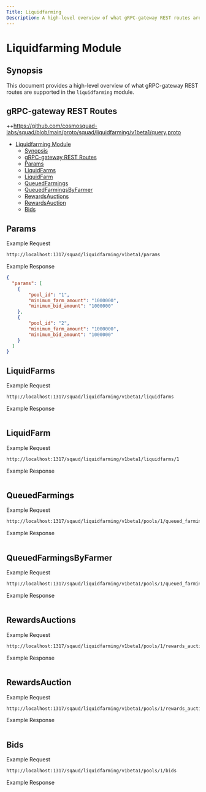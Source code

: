 ```yaml
---
Title: Liquidfarming
Description: A high-level overview of what gRPC-gateway REST routes are supported in the liquidfarming module.
---
```


# Liquidfarming Module

## Synopsis

This document provides a high-level overview of what gRPC-gateway REST routes are supported in the `liquidfarming` module.

## gRPC-gateway REST Routes

<!-- markdown-link-check-disable -->
++https://github.com/cosmosquad-labs/squad/blob/main/proto/squad/liquidfarming/v1beta1/query.proto 

- [Liquidfarming Module](#liquidfarming-module)
  - [Synopsis](#synopsis)
  - [gRPC-gateway REST Routes](#grpc-gateway-rest-routes)
  - [Params](#params)
  - [LiquidFarms](#liquidfarms)
  - [LiquidFarm](#liquidfarm)
  - [QueuedFarmings](#queuedfarmings)
  - [QueuedFarmingsByFarmer](#queuedfarmingsbyfarmer)
  - [RewardsAuctions](#rewardsauctions)
  - [RewardsAuction](#rewardsauction)
  - [Bids](#bids)

## Params

Example Request

<!-- markdown-link-check-disable -->
```bash
http://localhost:1317/squad/liquidfarming/v1beta1/params
```

Example Response

```json
{
  "params": [
    {
        "pool_id": "1",
        "minimum_farm_amount": "1000000",
        "minimum_bid_amount": "1000000"
    },
    {
        "pool_id": "2",
        "minimum_farm_amount": "1000000",
        "minimum_bid_amount": "1000000"
    }
  ]
}
```

## LiquidFarms

Example Request

<!-- markdown-link-check-disable -->
```bash
http://localhost:1317/squad/liquidfarming/v1beta1/liquidfarms
```

Example Response

```json

```

## LiquidFarm

Example Request

<!-- markdown-link-check-disable -->
```bash
http://localhost:1317/sqaud/liquidfarming/v1beta1/liquidfarms/1
```

Example Response

```json

```

## QueuedFarmings

Example Request

<!-- markdown-link-check-disable -->
```bash
http://localhost:1317/sqaud/liquidfarming/v1beta1/pools/1/queued_farmings
```

Example Response

```json

```

## QueuedFarmingsByFarmer

Example Request

<!-- markdown-link-check-disable -->
```bash
http://localhost:1317/sqaud/liquidfarming/v1beta1/pools/1/queued_farmings/farmer/{farmer_address}
```

Example Response

```json

```

## RewardsAuctions

Example Request

<!-- markdown-link-check-disable -->
```bash
http://localhost:1317/sqaud/liquidfarming/v1beta1/pools/1/rewards_auctions
```

Example Response

```json

```

## RewardsAuction

Example Request

<!-- markdown-link-check-disable -->
```bash
http://localhost:1317/sqaud/liquidfarming/v1beta1/pools/1/rewards_auctions/1
```

Example Response

```json

```


## Bids

Example Request

<!-- markdown-link-check-disable -->
```bash
http://localhost:1317/sqaud/liquidfarming/v1beta1/pools/1/bids
```

Example Response

```json

```